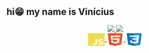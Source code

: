 ## hi😁 my name is Vinícius

<div align="center">
  <a href="https://github.com/VINNICIUSDev">
  <img height="140em" src="https://github-readme-stats.vercel.app/api?username=VINNICIUSDev&show_icons=true&theme=dracula&include_all_commits=true&count_private=true"/>
  <img height="140em" src="https://github-readme-stats.vercel.app/api/top-langs/?username=VINNICIUSDev&layout=compact&langs_count=7&theme=dracula"/>
</div>

 <!-- icons -->
 <div align="center">
  <img align="center" alt="Rafa-Js" height="30" width="40" src="https://raw.githubusercontent.com/devicons/devicon/master/icons/javascript/javascript-plain.svg">
  <img align="center" alt="Rafa-HTML" height="30" width="40" src="https://raw.githubusercontent.com/devicons/devicon/master/icons/html5/html5-original.svg">
  <img align="center" alt="Rafa-CSS" height="30" width="40" src="https://raw.githubusercontent.com/devicons/devicon/master/icons/css3/css3-original.svg">
</div>

<!-- redes sociais -->
